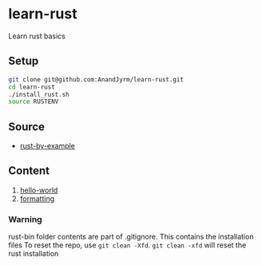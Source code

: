 # learn-rust

Learn rust basics

## Setup

```bash
git clone git@github.com:AnandJyrm/learn-rust.git
cd learn-rust
./install_rust.sh
source RUSTENV
```

## Source

- [rust-by-example](https://doc.rust-lang.org/rust-by-example)

## Content

1. [hello-world](hello-world)
2. [formatting](formatting)

### Warning

rust-bin folder contents are part of .gitignore. This contains the installation files
To reset the repo, use `git clean -Xfd`.
`git clean -xfd` will reset the rust installation
